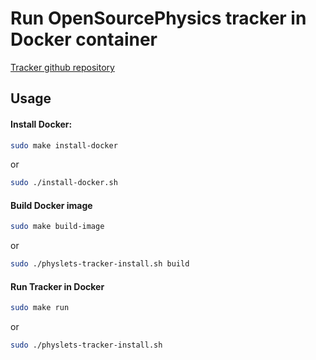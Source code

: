 # Run OpenSourcePhysics tracker in Docker container

[Tracker github repository](https://github.com/OpenSourcePhysics/tracker)

## Usage

#### Install Docker:
```bash
sudo make install-docker
```

or

```bash
sudo ./install-docker.sh
```

#### Build Docker image

```bash
sudo make build-image
```

or

```bash
sudo ./physlets-tracker-install.sh build
```

#### Run Tracker in Docker

```bash
sudo make run
```

or

```bash
sudo ./physlets-tracker-install.sh
```
